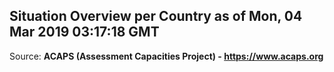 ## Situation Overview per Country as of Mon, 04 Mar 2019 03:17:18 GMT

Source: **ACAPS (Assessment Capacities Project) - https://www.acaps.org**